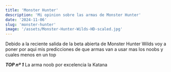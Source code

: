 ```yaml
---
title: 'Monster Hunter'
description: 'Mi opinion sobre las armas de Monster Hunter'
date: '2024-11-06'
slug: 'monster-hunter'
image: '/assets/Monster-Hunter-Wilds-HD-scaled.jpg'
---
```

Debido a la reciente salida de la beta abierta de Monster Hunter Wilds voy a poner por aqui mis predicciones de que armas van a usar mas los noobs y cuales menos en un top

***TOP nº 1***
La arma noob por excelencia la Katana 

